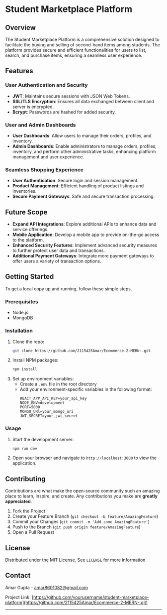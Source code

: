 # Student Marketplace Platform

## Overview
The Student Marketplace Platform is a comprehensive solution designed to facilitate the buying and selling of second-hand items among students. The platform provides secure and efficient functionalities for users to list, search, and purchase items, ensuring a seamless user experience.

## Features
<!-- ### Integration with Gemini API
- **Real-Time Market Pricing**: Provides users with real-time market pricing data to help them make informed purchasing decisions based on current market trends.

### Secure Payment Gateways
- **Razor Pay Integration**: Ensures secure transaction handling.
- **PCI DSS Compliance**: All payment information is securely processed in compliance with PCI DSS standards. -->

### User Authentication and Security
<!-- - **OAuth**: Secure login through Google Authentication 2.0. -->
- **JWT**: Maintains secure sessions with JSON Web Tokens.
- **SSL/TLS Encryption**: Ensures all data exchanged between client and server is encrypted.
- **Bcrypt**: Passwords are hashed for added security.

<!-- ### Geolocation Services
- **Google Maps API**: Identifies user locations and displays producers based on proximity to the user. -->

<!-- ### AI Algorithms for Personalization and Recommendations
- **Machine Learning Models**: Analyze user behavior and preferences to offer personalized product recommendations.
- **Content Filtering**: Provides tailored recommendations based on user inputs, such as dietary restrictions and preferred food types. -->
<!-- 
### Real-Time Chat Functionality
- **Direct Communication**: Facilitates direct communication between buyers and sellers for negotiation, verification, and information exchange. -->

### User and Admin Dashboards
- **User Dashboards**: Allow users to manage their orders, profiles, and inventory.
- **Admin Dashboards**: Enable administrators to manage orders, profiles, inventory, and perform other administrative tasks, enhancing platform management and user experience.

### Seamless Shopping Experience
- **User Authentication**: Secure login and session management.
- **Product Management**: Efficient handling of product listings and inventories.
- **Secure Payment Gateways**: Safe and secure transaction processing.

## Future Scope
- **Expand API Integrations**: Explore additional APIs to enhance data and service offerings.
- **Mobile Application**: Develop a mobile app to provide on-the-go access to the platform.
- **Enhanced Security Features**: Implement advanced security measures to further protect user data and transactions.
- **Additional Payment Gateways**: Integrate more payment gateways to offer users a variety of transaction options.

## Getting Started
To get a local copy up and running, follow these simple steps.

### Prerequisites
- Node.js
- MongoDB

### Installation
1. Clone the repo:
   ```sh
   git clone https://github.com/2115425Amar/Ecommerce-2-MERN-.git
   ```
2. Install NPM packages:
   ```sh
   npm install
   ```
3. Set up environment variables:
   - Create a `.env` file in the root directory
   - Add your environment-specific variables in the following format:
     ```env
     REACT_APP_API_KEY=your_api_key
     NODE_ENV=development
     PORT=5000
     MONGO_URl=your_mongo_uri
     JWT_SECRET=your_jwt_secret
     
     ```

### Usage
1. Start the development server:
   ```sh
   npm run dev
   ```
2. Open your browser and navigate to `http://localhost:3000` to view the application.

## Contributing
Contributions are what make the open-source community such an amazing place to learn, inspire, and create. Any contributions you make are **greatly appreciated**.

1. Fork the Project
2. Create your Feature Branch (`git checkout -b feature/AmazingFeature`)
3. Commit your Changes (`git commit -m 'Add some AmazingFeature'`)
4. Push to the Branch (`git push origin feature/AmazingFeature`)
5. Open a Pull Request

## License
Distributed under the MIT License. See `LICENSE` for more information.

## Contact
Amar Gupta - [amar8601082@gmail.com](mailto:amar8601082@gmail.com)

Project Link: [https://github.com/yourusername/student-marketplace-platform](https://github.com/2115425Amar/Ecommerce-2-MERN-.git)

---

